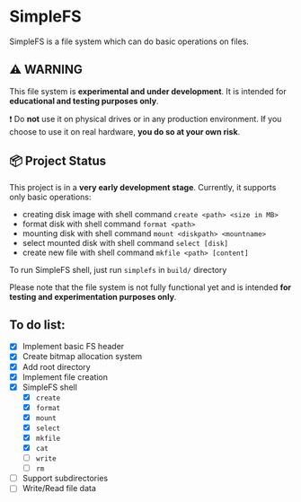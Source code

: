 # SimpleFS

SimpleFS is a file system which can do basic operations on files.

## ⚠️ WARNING

This file system is **experimental and under development**.
It is intended for **educational and testing purposes only**.

❗ Do **not** use it on physical drives or in any production environment.
If you choose to use it on real hardware, **you do so at your own risk**.

## 📦 Project Status

This project is in a **very early development stage**.
Currently, it supports only basic operations:

- creating disk image with shell command `create <path> <size in MB>`
- format disk with shell command `format <path>`
- mounting disk with shell command `mount <diskpath> <mountname>`
- select mounted disk with shell command `select [disk]`
- create new file with shell command `mkfile <path> [content]`

To run SimpleFS shell, just run `simplefs` in `build/` directory

Please note that the file system is not fully functional yet and is intended **for testing and experimentation purposes only**.

## To do list:
- [x] Implement basic FS header
- [x] Create bitmap allocation system
- [x] Add root directory
- [x] Implement file creation
- [x] SimpleFS shell
  - [x] `create`
  - [x] `format`
  - [x] `mount`
  - [x] `select`
  - [x] `mkfile`
  - [x] `cat`
  - [ ] `write`
  - [ ] `rm`
- [ ] Support subdirectories
- [ ] Write/Read file data